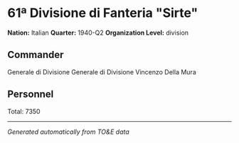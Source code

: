 # 61ª Divisione di Fanteria "Sirte"

**Nation:** Italian
**Quarter:** 1940-Q2
**Organization Level:** division

## Commander

Generale di Divisione Generale di Divisione Vincenzo Della Mura

## Personnel

Total: 7350

---
*Generated automatically from TO&E data*
